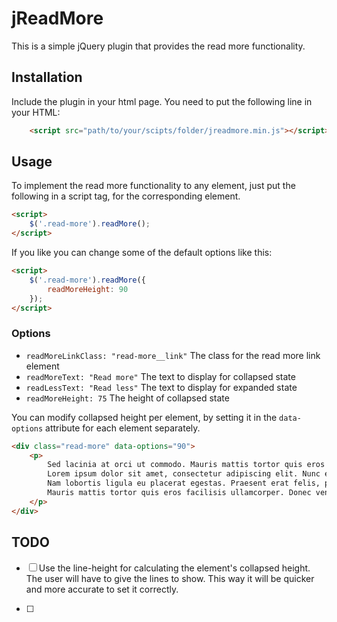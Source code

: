 # jReadMore
This is a simple jQuery plugin that provides the read more functionality.

## Installation
Include the plugin in your html page. You need to put the following line in your HTML:

```html
    <script src="path/to/your/scipts/folder/jreadmore.min.js"></script>
```

## Usage
To implement the read more functionality to any element, just put the following in a script tag, for the corresponding element.
```html
<script>
    $('.read-more').readMore();
</script>
```

If you like you can change some of the default options like this:
```html
<script>
    $('.read-more').readMore({
        readMoreHeight: 90
    });
</script>
```
### Options
* `readMoreLinkClass: "read-more__link"` The class for the read more link element
* `readMoreText: "Read more"` The text to display for collapsed state
* `readLessText: "Read less"` The text to display for expanded state
* `readMoreHeight: 75` The height of collapsed state

You can modify collapsed height per element, by setting it in the `data-options` attribute for each element separately.


```html
<div class="read-more" data-options="90">
    <p>
        Sed lacinia at orci ut commodo. Mauris mattis tortor quis eros facilisis ullamcorper. Donec venenatis, nulla ac luctus condimentum, justo enim ullamcorper ligula, quis convallis nunc libero at lorem.
        Lorem ipsum dolor sit amet, consectetur adipiscing elit. Nunc elit metus, facilisis eu odio et, tempor vehicula augue. Aenean ut diam ultricies, imperdiet metus tincidunt, condimentum ante.
        Nam lobortis ligula eu placerat egestas. Praesent erat felis, pellentesque et tristique efficitur, euismod a leo. Sed lacinia at orci ut commodo.
        Mauris mattis tortor quis eros facilisis ullamcorper. Donec venenatis, nulla ac luctus condimentum, justo enim ullamcorper ligula, quis convallis nunc libero at lorem.
    </p>
</div>
```

## TODO
- [ ] Use the line-height for calculating the element's collapsed height. The user will have to give the lines to show. This way it will be quicker and more accurate to set it correctly.

- [ ]

